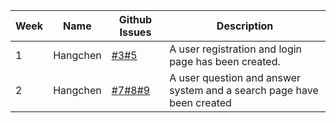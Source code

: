 | **Week** | **Name** | **Github Issues**                                                                                                                                     | **Description**                                                                                                                                                                            |
|----------|----------|-------------------------------------------------------------------------------------------------------------------------------------------------------|--------------------------------------------------------------------------------------------------------------------------------------------------------------------------------------------|
| 1        | Hangchen | [#3](https://github.com/sopra-fs23-group-38/sopra-fs23-38-client/issues/3)[#5](https://github.com/sopra-fs23-group-38/sopra-fs23-38-client/issues/5)  | A user registration and login page has been created. |
| 2        | Hangchen | [#7](https://github.com/sopra-fs23-group-38/sopra-fs23-38-client/issues/7)[#8](https://github.com/sopra-fs23-group-38/sopra-fs23-38-client/issues/8)[#9 ](https://github.com/sopra-fs23-group-38/sopra-fs23-38-client/issues/9) | A user question and answer system and a search page have been created |



